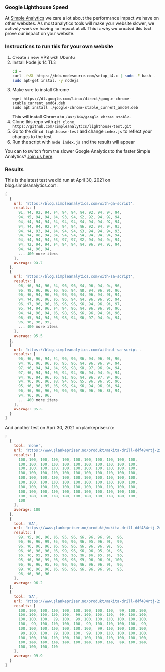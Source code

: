 ### Google Lighthouse Speed

At [Simple Analytics](https://simpleanalytics.com) we care a lot about the performance impact we have on other websites. As most analytics tools will make your website slower, we actively work on having no impact at all. This is why we created this test prove our impact on your website.

### Instructions to run this for your own website

1. Create a new VPS with Ubuntu
1. Install Node.js 14 TLS
   ```bash
   cd ~
   curl -fsSL https://deb.nodesource.com/setup_14.x | sudo -E bash -
   sudo apt-get install -y nodejs
   ```
1. Make sure to install Chrome
   ```
   wget https://dl.google.com/linux/direct/google-chrome-stable_current_amd64.deb
   sudo apt install ./google-chrome-stable_current_amd64.deb
   ```
   This will install Chrome to `/usr/bin/google-chrome-stable`.
1. Clone this repo with `git clone https://github.com/simpleanalytics/lighthouse-test.git`
2. Go to the dir `cd lighthouse-test` and change `index.js` to reflect your changes to the test
3. Run the script with `node index.js` and the results will appear

You can to switch from the slower Google Analytics to the faster Simple Analytics? [Join us here](https://simpleanalytics.com).

### Results

This is the latest test we did run at April 30, 2021 on blog.simpleanalytics.com:

```js
[
  {
    url: 'https://blog.simpleanalytics.com/with-ga-script',
    results: [
      91, 94, 92, 94, 94, 94, 94, 94, 92, 94, 94, 94,
      94, 95, 94, 94, 94, 93, 94, 92, 92, 94, 92, 94,
      94, 94, 94, 94, 94, 94, 94, 94, 94, 94, 92, 94,
      94, 94, 94, 92, 94, 94, 94, 96, 92, 94, 94, 93,
      94, 94, 93, 94, 94, 94, 94, 93, 94, 94, 94, 93,
      94, 94, 88, 94, 94, 94, 94, 94, 94, 94, 94, 94,
      94, 94, 94, 94, 93, 97, 97, 92, 94, 94, 94, 94,
      94, 92, 94, 94, 94, 94, 94, 94, 96, 94, 92, 94,
      94, 94, 96, 94,
      ... 400 more items
    ],
    average: 93.7
  },
  {
    url: 'https://blog.simpleanalytics.com/with-sa-script',
    results: [
      96, 96, 94, 96, 94, 96, 96, 94, 96, 94, 94, 96,
      96, 98, 96, 96, 96, 96, 94, 98, 94, 96, 96, 96,
      96, 96, 94, 96, 96, 96, 96, 94, 96, 94, 96, 94,
      94, 94, 96, 96, 96, 96, 94, 94, 96, 96, 95, 94,
      96, 97, 96, 96, 96, 96, 96, 96, 94, 96, 96, 97,
      95, 94, 94, 96, 94, 94, 96, 94, 96, 96, 96, 96,
      94, 94, 96, 94, 96, 98, 96, 96, 96, 94, 96, 96,
      96, 95, 94, 94, 96, 98, 94, 96, 97, 94, 94, 94,
      96, 96, 96, 95,
      ... 400 more items
    ],
    average: 95.5
  },
  {
    url: 'https://blog.simpleanalytics.com/without-sa-script',
    results: [
      96, 96, 96, 94, 94, 96, 96, 96, 94, 96, 96, 96,
      94, 96, 96, 96, 96, 95, 96, 94, 96, 96, 94, 94,
      97, 96, 94, 94, 94, 96, 98, 98, 97, 96, 94, 94,
      97, 96, 94, 94, 96, 94, 94, 96, 94, 94, 94, 94,
      94, 96, 94, 96, 96, 91, 96, 94, 96, 97, 94, 96,
      94, 96, 96, 96, 98, 94, 96, 95, 96, 96, 95, 96,
      95, 96, 96, 95, 96, 96, 94, 96, 94, 96, 96, 94,
      96, 96, 96, 96, 96, 96, 96, 96, 96, 96, 88, 94,
      94, 96, 96, 96,
      ... 400 more items
    ],
    average: 95.5
  }
]
```

And another test on April 30, 2021 on plankepriser.no:

```js
[
  {
    tool: 'none',
    url: 'https://www.plankepriser.no/produkt/makita-drill-ddf484rtj-2x50ah-yntvdp/q?&analytics=no-analytics',
    results: [
      100, 100, 100, 100, 100, 100, 100, 100, 100, 100, 100,
      100, 100, 100, 100, 100, 100, 100, 100, 100, 100, 100,
      100, 100, 100, 100, 100, 100, 100, 100, 100, 100, 100,
      100, 100, 100, 100, 100, 100, 100, 100, 100, 100, 100,
      100, 100, 100, 100, 100, 100, 100, 100, 100, 100, 100,
      100, 100, 100, 100, 100, 100, 100, 100, 100, 100, 100,
      100, 100, 100, 100, 100, 100, 100, 100, 100, 100, 100,
      100, 100, 100, 100, 100, 100, 100, 100, 100, 100, 100,
      100, 100, 100, 100, 100, 100, 100, 100, 100, 100, 100,
      100
    ],
    average: 100
  },
  {
    tool: 'GA',
    url: 'https://www.plankepriser.no/produkt/makita-drill-ddf484rtj-2x50ah-yntvdp/q?&analytics=google-analytics',
    results: [
      99, 95, 96, 96, 96, 95, 96, 96, 96, 96, 96,  96,
      96, 96, 96, 99, 95, 96, 96, 96, 95, 96, 96,  99,
      96, 96, 96, 96, 96, 96, 96, 96, 96, 96, 99,  96,
      96, 96, 96, 96, 96, 99, 96, 96, 96, 95, 96,  96,
      96, 96, 95, 99, 96, 96, 96, 96, 96, 95, 96,  96,
      95, 96, 96, 99, 96, 96, 96, 99, 96, 96, 96, 100,
      96, 96, 96, 95, 96, 96, 96, 96, 96, 96, 96,  96,
      99, 96, 96, 96, 96, 96, 96, 96, 96, 96, 96,  95,
      96, 96, 96, 96
    ],
    average: 96.2
  },
  {
    tool: 'SA',
    url: 'https://www.plankepriser.no/produkt/makita-drill-ddf484rtj-2x50ah-yntvdp/q?&analytics=simple-analytics',
    results: [
      100, 100, 100, 100, 100, 100, 100, 100, 100,  99, 100, 100,
      100, 100, 100, 100, 100,  99, 100, 100, 100,  99, 100, 100,
      100, 100, 100,  99, 100,  99, 100, 100, 100, 100, 100, 100,
      100,  99, 100, 100, 100, 100,  99, 100, 100, 100, 100,  99,
      100, 100, 100, 100, 100, 100, 100,  99, 100, 100, 100, 100,
       99, 100, 100,  99, 100, 100,  99, 100, 100, 100, 100, 100,
      100, 100, 100, 100, 100, 100, 100, 100, 100, 100, 100, 100,
      100, 100, 100, 100, 100, 100, 100, 100, 100,  99, 100, 100,
      100, 100, 100, 100
    ],
    average: 99.9
  }
]
```

